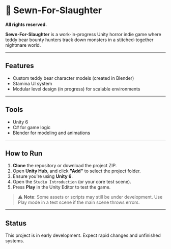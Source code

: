 # 🧸 Sewn-For-Slaughter

**All rights reserved.**

**Sewn-For-Slaughter** is a work-in-progress Unity horror indie game where teddy bear bounty hunters track down monsters in a stitched-together nightmare world.

---

##  Features
- Custom teddy bear character models (created in Blender)
- Stamina UI system
- Modular level design (in progress) for scalable environments

---

##  Tools
- Unity 6
- C# for game logic
- Blender for modeling and animations

---

##  How to Run
1. **Clone** the repository or download the project ZIP.
2. Open **Unity Hub**, and click **"Add"** to select the project folder.
3. Ensure you're using **Unity 6**.
4. Open the `Studio Introduction` (or your core test scene).
5. Press **Play** in the Unity Editor to test the game.

> ⚠️ **Note**: Some assets or scripts may still be under development. Use Play mode in a test scene if the main scene throws errors.

---

##  Status
This project is in early development. Expect rapid changes and unfinished systems.
